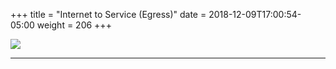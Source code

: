 +++
title = "Internet to Service (Egress)"
date = 2018-12-09T17:00:54-05:00
weight = 206
+++

![](/docker-k8s-presentation/images/kubernetes//pod-to-internet.gif)

___
